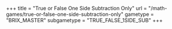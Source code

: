 +++
title = "True or False One Side Subtraction Only"
url = "/math-games/true-or-false-one-side-subtraction-only"
gametype = "BRIX_MASTER"
subgametype = "TRUE_FALSE_1SIDE_SUB"
+++